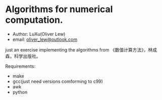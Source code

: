 # Algorithms for numerical computation.

* Author: LuXu(Oliver Lew)
* email: oliver_lew@outlook.com

just an exercise implementing the algorithms from 《数值计算方法》，林成森，科学出版社。

Requirements:

* make
* gcc(just need versions comforming to c99)
* awk
* python
